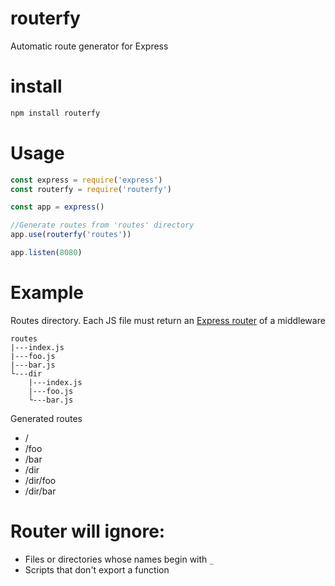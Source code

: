 # routerfy
Automatic route generator for Express

# install

```bash
npm install routerfy
```

# Usage

```javascript
const express = require('express')
const routerfy = require('routerfy')

const app = express()

//Generate routes from 'routes' directory
app.use(routerfy('routes'))

app.listen(8080)
```

# Example

Routes directory. Each JS file must return an [Express router](http://google.com) of a middleware

```
routes
|---index.js
|---foo.js
|---bar.js
└---dir
	|---index.js
	|---foo.js
	└---bar.js
```
Generated routes

- /
- /foo
- /bar
- /dir
- /dir/foo
- /dir/bar

# Router will ignore:

- Files or directories whose names begin with `_`
- Scripts that don't export a function